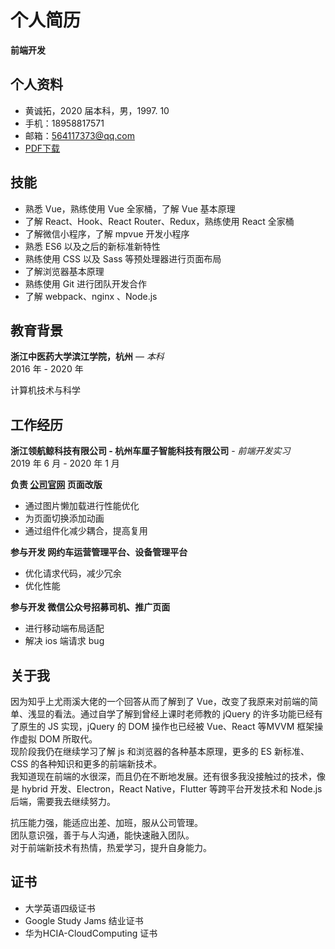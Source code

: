 # 个人简历

**前端开发**

## 个人资料

* 黄诚拓，2020 届本科，男，1997. 10
* 手机：18958817571
* 邮箱：564117373@qq.com
* [PDF下载](https://huangchengtuo.github.io/vuePress-blog/黄诚拓前端简历.pdf)

## 技能

* 熟悉 Vue，熟练使用 Vue 全家桶，了解 Vue 基本原理
* 了解 React、Hook、React Router、Redux，熟练使用 React 全家桶
* 了解微信小程序，了解 mpvue 开发小程序
* 熟悉 ES6 以及之后的新标准新特性
* 熟练使用 CSS 以及 Sass 等预处理器进行页面布局
* 了解浏览器基本原理
* 熟练使用 Git 进行团队开发合作
* 了解 webpack、nginx 、Node.js 

## 教育背景

**浙江中医药大学滨江学院，杭州** — *本科*  
2016 年 - 2020 年 

计算机技术与科学

## 工作经历

**浙江领航鲸科技有限公司 - 杭州车厘子智能科技有限公司** - *前端开发实习*  
2019 年 6 月 - 2020 年 1 月

**负责 [公司官网](http://www.ccclubs.com/) 页面改版**
* 通过图片懒加载进行性能优化
* 为页面切换添加动画
* 通过组件化减少耦合，提高复用

**参与开发 网约车运营管理平台、设备管理平台**
* 优化请求代码，减少冗余
* 优化性能

**参与开发 微信公众号招募司机、推广页面**
* 进行移动端布局适配
* 解决 ios 端请求 bug

## 关于我

因为知乎上尤雨溪大佬的一个回答从而了解到了 Vue，改变了我原来对前端的简单、浅显的看法。通过自学了解到曾经上课时老师教的 jQuery 的许多功能已经有了原生的 JS 实现，jQuery 的 DOM 操作也已经被 Vue、React 等MVVM 框架操作虚拟 DOM 所取代。  
现阶段我仍在继续学习了解 js 和浏览器的各种基本原理，更多的 ES 新标准、CSS 的各种知识和更多的前端新技术。  
我知道现在前端的水很深，而且仍在不断地发展。还有很多我没接触过的技术，像是 hybrid 开发、Electron，React Native，Flutter 等跨平台开发技术和
Node.js 后端，需要我去继续努力。

抗压能力强，能适应出差、加班，服从公司管理。  
团队意识强，善于与人沟通，能快速融入团队。  
对于前端新技术有热情，热爱学习，提升自身能力。

## 证书

* 大学英语四级证书
* Google Study Jams 结业证书
* 华为HCIA-CloudComputing 证书
